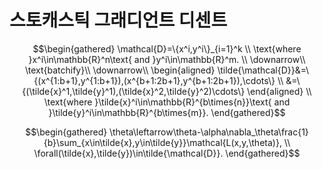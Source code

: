 # 스토캐스틱 그래디언트 디센트

$$\begin{gathered}
\mathcal{D}=\{x^i,y^i\}_{i=1}^k \\
\text{where }x^i\in\mathbb{R}^n\text{ and }y^i\in\mathbb{R}^m. \\
\downarrow\\
\text{batchify}\\
\downarrow\\
\begin{aligned}
\tilde{\mathcal{D}}&=\{(x^{1:b+1},y^{1:b+1}),(x^{b+1:2b+1},y^{b+1:2b+1}),\cdots\} \\
&=\{(\tilde{x}^1,\tilde{y}^1),(\tilde{x}^2,\tilde{y}^2)\cdots\}
\end{aligned} \\
\text{where }\tilde{x}^i\in\mathbb{R}^{b\times{n}}\text{ and }\tilde{y}^i\in\mathbb{R}^{b\times{m}}.
\end{gathered}$$

$$\begin{gathered}
\theta\leftarrow\theta-\alpha\nabla_\theta\frac{1}{b}\sum_{x\in\tilde{x},y\in\tilde{y}}\mathcal{L(x,y,\theta)}, \\
\forall(\tilde{x},\tilde{y})\in\tilde{\mathcal{D}}.
\end{gathered}$$
